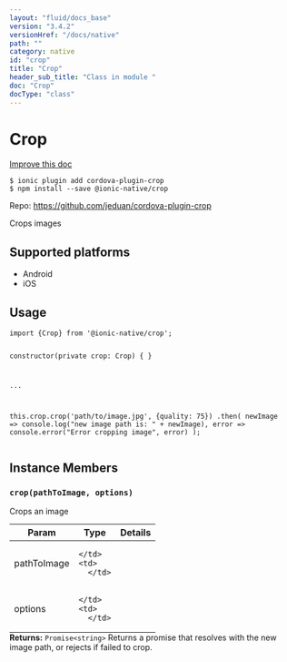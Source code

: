 ```yaml
---
layout: "fluid/docs_base"
version: "3.4.2"
versionHref: "/docs/native"
path: ""
category: native
id: "crop"
title: "Crop"
header_sub_title: "Class in module "
doc: "Crop"
docType: "class"
---
```


<h1 class="api-title">Crop</h1>

<a class="improve-v2-docs" href="http://github.com/driftyco/ionic-native/edit/master/src/@ionic-native/plugins/crop/index.ts#L1">
  Improve this doc
</a>






<pre><code class="nohighlight">$ ionic plugin add cordova-plugin-crop
$ npm install --save @ionic-native/crop
</code></pre>
<p>Repo:
  <a href="https://github.com/jeduan/cordova-plugin-crop">
    https://github.com/jeduan/cordova-plugin-crop
  </a>
</p>


<p>Crops images</p>




<h2>Supported platforms</h2>
<ul>
  <li>Android</li><li>iOS</li>
</ul>






<h2>Usage</h2>
<pre><code>import {Crop} from &#39;@ionic-native/crop&#39;;

constructor(private crop: Crop) { }

...

this.crop.crop(&#39;path/to/image.jpg&#39;, {quality: 75})
  .then(
    newImage =&gt; console.log(&quot;new image path is: &quot; + newImage),
    error =&gt; console.error(&quot;Error cropping image&quot;, error)
  );
</code></pre>








<h2>Instance Members</h2>
<h3><a class="anchor" name="crop" href="#crop"></a><code>crop(pathToImage,&nbsp;options)</code></h3>




Crops an image
<table class="table param-table" style="margin:0;">
  <thead>
  <tr>
    <th>Param</th>
    <th>Type</th>
    <th>Details</th>
  </tr>
  </thead>
  <tbody>
  <tr>
    <td>
      pathToImage</td>
    <td>
      
    </td>
    <td>
      </td>
  </tr>
  
  <tr>
    <td>
      options</td>
    <td>
      
    </td>
    <td>
      </td>
  </tr>
  </tbody>
</table>

<div class="return-value" markdown="1">
  <i class="icon ion-arrow-return-left"></i>
  <b>Returns:</b> <code>Promise&lt;string&gt;</code> Returns a promise that resolves with the new image path, or rejects if failed to crop.
</div>





